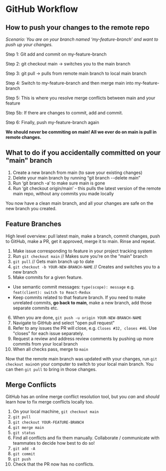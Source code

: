 # GitHub Workflow

## How to push your changes to the remote repo

*Scenario: You are on your branch named ‘my-feature-branch’ and want to push up your changes.*

Step 1: Git add and commit on my-feature-branch

Step 2: git checkout main → switches you to the main branch

Step 3: git pull → pulls from remote main branch to local main branch

Step 4: Switch to my-feature-branch and then merge main into my-feature-branch

Step 5: This is where you resolve merge conflicts between main and your feature

Step 5b: If there are changes to commit, add and commit. 

Step 6: Finally, push my-feature-branch again

**We should never be commiting on main! All we ever do on main is pull in remote changes.**

## What to do if you accidentally committed on your "main" branch

1. Create a new branch from main (to save your existing changes)
2. Delete your main branch by running “git branch --delete main”
3. Run ‘git branch -a’ to make sure main is gone
4. Run ‘git checkout origin/main’ - this pulls the latest version of the remote main repo, without any commits you made locally

You now have a clean main branch, and all your changes are safe on the new branch you created.

## Feature Branches

High level overview: pull latest main, make a branch, commit changes, push to GitHub, make a PR, get it approved, merge it to main. Rinse and repeat.

1. Make issue corresponding to feature in your project tracking system
2. Run `git checkout main`  // Makes sure you're on the "main" branch
3. `git pull`  // Gets main branch up to date
4. `git checkout -b YOUR-NEW-BRANCH-NAME`  // Creates and switches you to a new branch
5. Make commits for a given feature.
  - Use semantic commit messages: `type(scope): message` e.g. `feat(client): switch to React-Redux`
  - Keep commits related to that feature branch. If you need to make unrelated commits, **go back to main**, make a new branch, add those separate commits etc.
6. When you are done, `git push -u origin YOUR-NEW-BRANCH-NAME`
7. Navigate to GitHub and select "open pull request"
8. Refer to any issues the PR will close, e.g. `Closes #32, closes #46`. Use "closes" for each issue separately.
9. Request a review and address review comments by pushing up more commits from your local branch
10. When all checks pass, merge to `main`

Now that the remote main branch was updated with your changes, run `git checkout main`on your computer to switch to your local main branch. You can then `git pull` to bring in those changes.

## Merge Conflicts

GitHub has an online merge conflict resolution tool, but you _can_ and _should_ learn how to fix merge conflicts locally too.

1. On your local machine, `git checkout main`
2. `git pull`
3. `git checkout YOUR-FEATURE-BRANCH`
4. `git merge main`
5. `git status`
6. Find all conflicts and fix them manually. Collaborate / communicate with teammates to decide how best to do so!
7. `git add -A`
8. `git commit`
9. `git push`
10. Check that the PR now has no conflicts.
